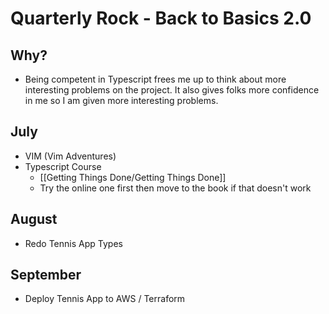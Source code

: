 # Quarterly Rock - Back to Basics 2.0

## Why? 
- Being competent in Typescript frees me up to think about more interesting problems on the project. It also gives folks more confidence in me so I am given more interesting problems. 


## July
- VIM (Vim Adventures) 
- Typescript Course
	- [[Getting Things Done/Getting Things Done]]
	- Try the online one first then move to the book if that doesn't work

## August
- Redo Tennis App Types

## September
- Deploy Tennis App to AWS / Terraform